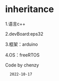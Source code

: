 # inheritance
1.语言c++

2.devBoard:eps32

3.框架：arduino

4.OS：freeRTOS


Code by chenzy

      2022-10-17

